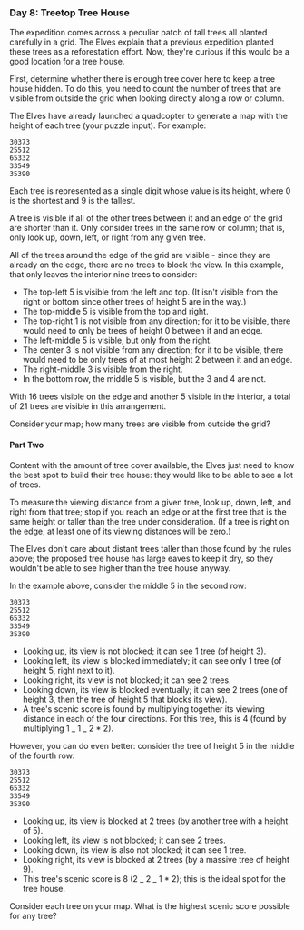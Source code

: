 ### Day 8: Treetop Tree House

The expedition comes across a peculiar patch of tall trees all planted carefully in a grid. The Elves explain that a previous expedition planted these trees as a reforestation effort. Now, they're curious if this would be a good location for a tree house.

First, determine whether there is enough tree cover here to keep a tree house hidden. To do this, you need to count the number of trees that are visible from outside the grid when looking directly along a row or column.

The Elves have already launched a quadcopter to generate a map with the height of each tree (your puzzle input). For example:

```
30373
25512
65332
33549
35390
```

Each tree is represented as a single digit whose value is its height, where 0 is the shortest and 9 is the tallest.

A tree is visible if all of the other trees between it and an edge of the grid are shorter than it. Only consider trees in the same row or column; that is, only look up, down, left, or right from any given tree.

All of the trees around the edge of the grid are visible - since they are already on the edge, there are no trees to block the view. In this example, that only leaves the interior nine trees to consider:

-   The top-left 5 is visible from the left and top. (It isn't visible from the right or bottom since other trees of height 5 are in the way.)
-   The top-middle 5 is visible from the top and right.
-   The top-right 1 is not visible from any direction; for it to be visible, there would need to only be trees of height 0 between it and an edge.
-   The left-middle 5 is visible, but only from the right.
-   The center 3 is not visible from any direction; for it to be visible, there would need to be only trees of at most height 2 between it and an edge.
-   The right-middle 3 is visible from the right.
-   In the bottom row, the middle 5 is visible, but the 3 and 4 are not.

With 16 trees visible on the edge and another 5 visible in the interior, a total of 21 trees are visible in this arrangement.

Consider your map; how many trees are visible from outside the grid?

#### Part Two

Content with the amount of tree cover available, the Elves just need to know the best spot to build their tree house: they would like to be able to see a lot of trees.

To measure the viewing distance from a given tree, look up, down, left, and right from that tree; stop if you reach an edge or at the first tree that is the same height or taller than the tree under consideration. (If a tree is right on the edge, at least one of its viewing distances will be zero.)

The Elves don't care about distant trees taller than those found by the rules above; the proposed tree house has large eaves to keep it dry, so they wouldn't be able to see higher than the tree house anyway.

In the example above, consider the middle 5 in the second row:

```
30373
25512
65332
33549
35390
```

-   Looking up, its view is not blocked; it can see 1 tree (of height 3).
-   Looking left, its view is blocked immediately; it can see only 1 tree (of height 5, right next to it).
-   Looking right, its view is not blocked; it can see 2 trees.
-   Looking down, its view is blocked eventually; it can see 2 trees (one of height 3, then the tree of height 5 that blocks its view).
-   A tree's scenic score is found by multiplying together its viewing distance in each of the four directions. For this tree, this is 4 (found by multiplying 1 _ 1 _ 2 \* 2).

However, you can do even better: consider the tree of height 5 in the middle of the fourth row:

```
30373
25512
65332
33549
35390
```

-   Looking up, its view is blocked at 2 trees (by another tree with a height of 5).
-   Looking left, its view is not blocked; it can see 2 trees.
-   Looking down, its view is also not blocked; it can see 1 tree.
-   Looking right, its view is blocked at 2 trees (by a massive tree of height 9).
-   This tree's scenic score is 8 (2 _ 2 _ 1 \* 2); this is the ideal spot for the tree house.

Consider each tree on your map. What is the highest scenic score possible for any tree?
